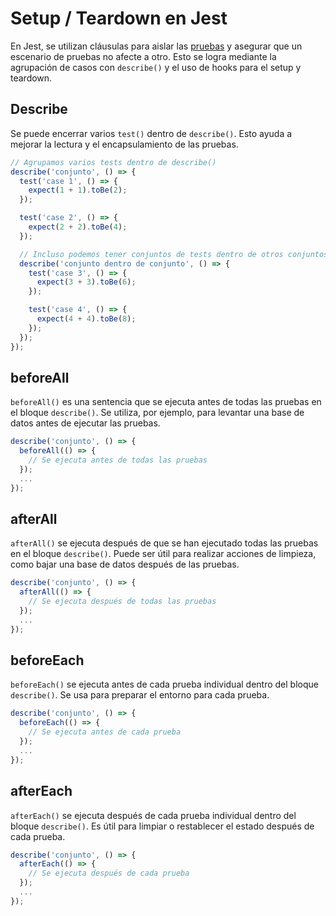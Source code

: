 # Setup / Teardown en Jest
En Jest, se utilizan cláusulas para aislar las [pruebas](../../🌐%20ConceptosGenerales/Testing.md) y asegurar que un escenario de pruebas no afecte a otro. Esto se logra mediante la agrupación de casos con `describe()` y el uso de hooks para el setup y teardown.

## Describe
Se puede encerrar varios `test()` dentro de `describe()`. Esto ayuda a mejorar la lectura y el encapsulamiento de las pruebas.

```javascript
// Agrupamos varios tests dentro de describe()
describe('conjunto', () => {
  test('case 1', () => {
    expect(1 + 1).toBe(2);
  });

  test('case 2', () => {
    expect(2 + 2).toBe(4);
  });

  // Incluso podemos tener conjuntos de tests dentro de otros conjuntos
  describe('conjunto dentro de conjunto', () => {
    test('case 3', () => {
      expect(3 + 3).toBe(6);
    });

    test('case 4', () => {
      expect(4 + 4).toBe(8);
    });
  });
});
```

## beforeAll
`beforeAll()` es una sentencia que se ejecuta antes de todas las pruebas en el bloque `describe()`. Se utiliza, por ejemplo, para levantar una base de datos antes de ejecutar las pruebas.

```javascript
describe('conjunto', () => {
  beforeAll(() => {
    // Se ejecuta antes de todas las pruebas
  });
  ...
});
```

## afterAll
`afterAll()` se ejecuta después de que se han ejecutado todas las pruebas en el bloque `describe()`. Puede ser útil para realizar acciones de limpieza, como bajar una base de datos después de las pruebas.

```javascript
describe('conjunto', () => {
  afterAll(() => {
    // Se ejecuta después de todas las pruebas
  });
  ...
});
```

## beforeEach
`beforeEach()` se ejecuta antes de cada prueba individual dentro del bloque `describe()`. Se usa para preparar el entorno para cada prueba.

```javascript
describe('conjunto', () => {
  beforeEach(() => {
    // Se ejecuta antes de cada prueba
  });
  ...
});
```

## afterEach
`afterEach()` se ejecuta después de cada prueba individual dentro del bloque `describe()`. Es útil para limpiar o restablecer el estado después de cada prueba.

```javascript
describe('conjunto', () => {
  afterEach(() => {
    // Se ejecuta después de cada prueba
  });
  ...
});
```